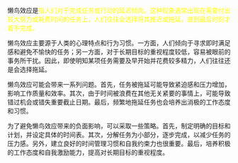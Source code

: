 懒鸟效应是<font color="#ffff00">指人们对于完成任务或行动的延迟倾向。这种现象通常出现在需要付出较大努力或耗费时间的任务上，人们往往会选择将其推迟或拖延，直到最后时刻才着手完成。</font>

懒鸟效应主要源于人类的心理特点和行为习惯。一方面，人们倾向于寻求即时满足感和避免不愉快的任务；另一方面，对于长期目标的重视程度较低，容易被眼前的事务所干扰。因此，即使明知某项任务需要及早开始并花费较多精力，人们往往还是会选择拖延。

懒鸟效应可能会带来一系列问题。首先，任务被拖延可能导致紧迫感和压力增加，影响工作质量和效率。其次，由于时间被浪费在其他无关紧要的事情上，可能导致错过机会或错失重要截止日期。最后，频繁地拖延任务也会培养出消极的工作态度和习惯。

为了避免懒鸟效应带来的负面影响，可以采取一些策略。首先，制定明确的目标和计划，并设定具体的时间表。其次，分解任务为小部分，逐步完成，以减少任务的压力感。另外，建立良好的时间管理习惯和自我约束力也很重要。最后，培养积极的工作态度和自我激励能力，提高对长期目标的重视程度。